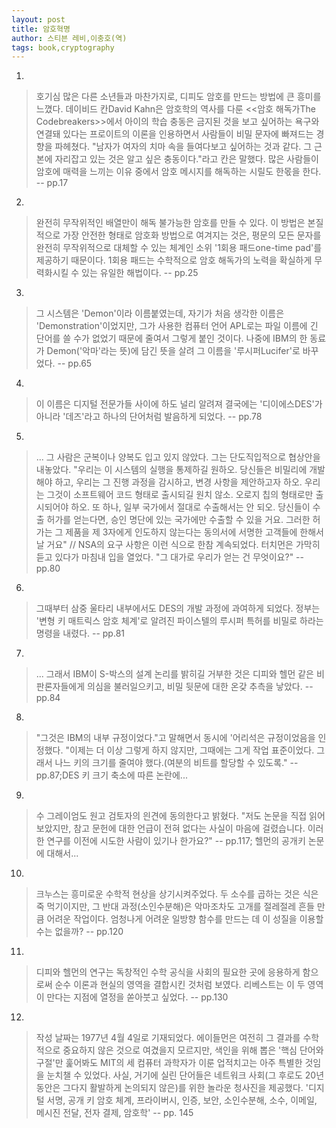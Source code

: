 ```yaml
---
layout: post
title: 암호혁명
author: 스티븐 레비,이충호(역)
tags: book,cryptography
---
```


1. 
> 호기심 많은 다른 소년들과 마찬가지로, 디피도 암호를 만드는 방법에 큰 흥미를 느꼈다. 데이비드 칸David Kahn은 암호학의 역사를 다룬 <<암호 해독가The Codebreakers>>에서 아이의 학습 충동은 금지된 것을 보고 싶어하는 욕구와 연결돼 있다는 프로이트의 이론을 인용하면서 사람들이 비밀 문자에 빠져드는 경향을 파헤쳤다. "남자가 여자의 치마 속을 들여다보고 싶어하는 것과 같다. 그 근본에 자리잡고 있는 것은 알고 싶은 충동이다."라고 칸은 말했다. 많은 사람들이 암호에 매력을 느끼는 이유 중에서 암호 메시지를 해독하는 시릴도 한몫을 한다. -- pp.17

2. 
> 완전히 무작위적인 배열만이 해독 불가능한 암호를 만들 수 있다. 이 방법은 본질적으로 가장 안전한 형태로 암호화 방법으로 여겨지는 것은, 평문의 모든 문자를 완전히 무작위적으로 대체할 수 있는 체계인 소위 '1회용 패드one-time pad'를 제공하기 때문이다. 1회용 패드는 수학적으로 암호 해독가의 노력을 확실하게 무력화시킬 수 있는 유일한 해법이다. -- pp.25

3. 
> 그 시스템은 'Demon'이라 이름붙였는데, 자기가 처음 생각한 이름은 'Demonstration'이었지만, 그가 사용한 컴퓨터 언어 APL로는 파일 이름에 긴 단어를 쓸 수가 없었기 때문에 줄여서 그렇게 붙인 것이다. 나중에 IBM의 한 동료가 Demon('악마'라는 뜻)에 담긴 뜻을 살려 그 이름을 '루시퍼Lucifer'로 바꾸었다. -- pp.65

4. 
> 이 이름은 디지털 전문가들 사이에 하도 널리 알려져 결국에는 '디이에스DES'가 아니라 '데즈'라고 하나의 단어처럼 발음하게 되었다. -- pp.78

5. 
> ... 그 사람은 군복이나 양복도 입고 있지 않았다. 그는 단도직입적으로 협상안을 내놓았다. "우리는 이 시스템의 실행을 통제하길 원하오. 당신들은 비밀리에 개발해야 하고, 우리는 그 진행 과정을 감시하고, 변경 사항을 제안하고자 하오. 우리는 그것이 소프트웨어 코드 형태로 출시되길 원치 않소. 오로지 칩의 형태로만 출시되어야 하오. 또 하나, 일부 국가에서 절대로 수출해서는 안 되오. 당신들이 수출 허가를 얻는다면, 승인 명단에 있는 국가에만 수출할 수 있을 거요. 그러한 허가는 그 제품을 제 3자에게 인도하지 않는다는 동의서에 서명한 고객들에 한해서 날 거요" // NSA의 요구 사항은 이런 식으로 한참 계속되었다. 터치먼은 가막히 듣고 있다가 마침내 입을 열었다. "그 대가로 우리가 얻는 건 무엇이요?" -- pp.80

6. 
> 그때부터 삼중 울타리 내부에서도 DES의 개발 과정에 과여하게 되었다. 정부는 '변형 키 매트릭스 암호 체계'로 알려진 파이스텔의 루시퍼 특허를 비밀로 하라는 명령을 내렸다. -- pp.81

7. 
> ... 그래서 IBM이 S-박스의 설계 논리를 밝히길 거부한 것은 디피와 헬먼 같은 비판론자들에게 의심을 불러일으키고, 비밀 뒷문에 대한 온갖 추측을 낳았다. -- pp.84

8. 
> "그것은 IBM의 내부 규정이었다."고 말해면서 동시에 '어리석은 규정이었음을 인정했다. "이제는 더 이상 그렇게 하지 않지만, 그때에는 그게 작업 표준이었다. 그래서 나느 키의 크기를 줄여야 했다.(여분의 비트를 할당할 수 있도록." -- pp.87;DES 키 크기 축소에 따른 논란에...

9. 
> 수 그레이엄도 원고 검토자의 읜견에 동의한다고 밝혔다. "저도 논문을 직접 읽어보았지만, 참고 문헌에 대한 언급이 전혀 없다는 사실이 마음에 걸렸습니다. 이러한 연구를 이전에 시도한 사람이 있기나 한가요?" -- pp.117; 헬먼의 공개키 논문에 대해서...

10. 
> 크누스는 흥미로운 수학적 현상을 상기시켜주었다. 두 소수를 곱하는 것은 식은죽 먹기이지만, 그 반대 과정(소인수분해)은 악마조차도 고개를 절레절레 흔들 만큼 어려운 작업이다. 엄청나게 어려운 일방향 함수를 만드는 데 이 성질을 이용할 수는 없을까? -- pp.120

11. 
> 디피와 헬먼의 연구는 독창적인 수학 공식을 사회의 필요한 곳에 응용하게 함으로써 순수 이론과 현실의 영역을 결합시킨 것처럼 보였다. 리베스트는 이 두 영역이 만다는 지점에 열정을 쏟아붓고 싶었다. -- pp.130

12. 
> 작성 날짜는 1977년 4월 4일로 기재되었다. 에이들먼은 여전히 그 결과를 수학적으로 중요하지 않은 것으로 여겼을지 모르지만, 색인을 위해 뽑은 '핵심 단어와 구절'만 훑어봐도 MIT의 세 컴퓨터 과학자가 이룬 업적치고는 아주 특별한 것임을 눈치챌 수 있었다. 사실, 거기에 실린 단어들은 네트워크 사회(그 후로도 20년 동안은 그다지 활발하게 논의되지 않은)를 위한 놀라운 청사진을 제공했다. '디지털 서명, 공개 키 암호 체계, 프라이버시, 인증, 보안, 소인수분해, 소수, 이메일, 메시진 전달, 전자 결제, 암호학' -- pp. 145